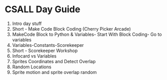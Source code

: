 # CSALL Day Guide

1. Intro day stuff
2. Short - Make Code Block Coding (Cherry Picker Arcade)
3. MakeCode Block to Python & Variables- Start With Block Coding- Go to variables
4. Variables-Constants-Scorekeeper
5. Short - Scorekeeper Workshop
6. Infocard vs Variables
7. Sprites Coordinates and Detect Overlap
8. Random Locations
9. Sprite motion and sprite overlap random
